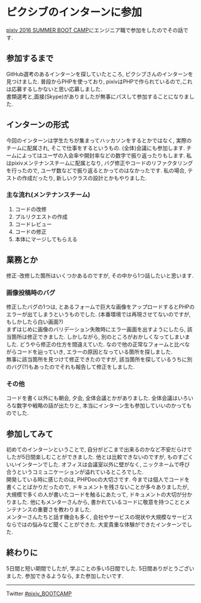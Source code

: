 # ピクシブのインターンに参加
[pixiv 2016 SUMMER BOOT CAMP](https://ssl.pixiv.net/recruit/entry/summer_intern16.php)にエンジニア職で参加をしたのでその話です.

## 参加するまで
GitHub選考のあるインターンを探していたところ, ピクシブさんのインターンを見つけました. 普段からPHPを使っており, pixivはPHPで作られているので,これは応募するしかないと思い応募しました.  
書類選考と,面接(Skype)がありましたが無事にパスして参加することになりました.

## インターンの形式
今回のインターンは学生たちが集まってハッカソンをするとかではなく, 実際のチームに配属され, そこで仕事をするというもの. (全体)会議にも参加します. チームによってはユーザの入会率や開封率などの数字で振り返ったりもします. 私はpixivメンテナンスチームに配属となり, バグ修正やコードのリファクタリングを行ったので, ユーザ数などで振り返るとかってのはなかったです. 私の場合, テストの作成だったり, 新しいクラスの設計とかもやりました.
### 主な流れ(メンテナンスチーム)
1. コードの改修
2. プルリクエストの作成
3. コードレビュー
4. コードの修正
5. 本体にマージしてもらえる

## 業務とか
修正･改修した箇所はいくつかあるのですが, その中から1つ話したいと思います.
### 画像投稿時のバグ  
修正したバグの1つは, とあるフォームで巨大な画像をアップロードするとPHPのエラーが出てしまうというものでした.  (本番環境では再現させてないのですが, もしかしたら白い画面?)  
まずはじめに画像のバリデーション失敗時にエラー画面を出すようにしたら, 該当箇所は修正できました. しかしながら, 別のところがおかしくなってしまいました. どうやら修正の仕方を間違えていた. なので他の正常なフォームと比べながらコードを辿っていき, エラーの原因となっている箇所を探しました.  
無事に該当箇所を見つけて修正できたのですが, 該当箇所を探しているうちに別のバグ(?)もあったのでそれも報告して修正をしました.  
### その他
コードを書く以外にも朝会, 夕会, 全体会議とかがありました. 全体会議はいろいろな数字や戦略の話が出たりと, 本当にインターン生も参加していいのかってものでした.

## 参加してみて
初めてのインターンということで, 自分がどこまで出来るのかなど不安だらけでしたが5日間楽しむことができました. 他とは比較できないのですが, ものすごくいいインターンでした. オフィスは会議室以外に壁がなく, ニックネームで呼び合うというコミュニケーションが溢れているところでした.  
開発している時に感じたのは, PHPDocの大切さです. 今までは個人でコードを書くことばかりだったので, ドキュメントを残さないことが多々ありましたが, 大規模で多くの人が書いたコードを触るにあたって, ドキュメントの大切が分かりました.  他にもメンターさんから, 書かれているコードに敬意を持つこととメンテナンスの重要さを教わりました.  
メンターさんたちと話す機会も多く, 会社やサービスの現状や大規模なサービスならではの悩みなど聞くことができた. 大変貴重な体験ができたインターンでした.

## 終わりに  
5日間と短い期間でしたが, 学ぶことの多い5日間でした.  5日間ありがとうございました. 参加できるようなら, また参加したいです.

***
Twitter  [#pixiv_BOOTCAMP](https://twitter.com/search?src=typd&q=%23pixiv_BOOTCAMP)
